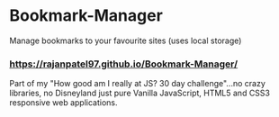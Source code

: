 # Bookmark-Manager
Manage bookmarks to your favourite sites (uses local storage)
### https://rajanpatel97.github.io/Bookmark-Manager/
Part of my "How good am I really at JS? 30 day challenge"...no crazy libraries, no Disneyland just pure Vanilla JavaScript, HTML5 and CSS3 responsive web applications.

